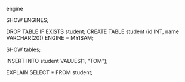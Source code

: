 
engine

SHOW ENGINES;


DROP TABLE IF EXISTS student;
CREATE TABLE student (id INT, name VARCHAR(20)) ENGINE = MYISAM;

SHOW tables;

INSERT INTO student VALUES(1, "TOM");

EXPLAIN SELECT * FROM student;